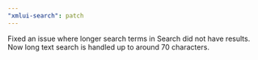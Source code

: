 ```yaml
---
"xmlui-search": patch
---
```


Fixed an issue where longer search terms in Search did not have results. Now long text search is handled up to around 70 characters.

